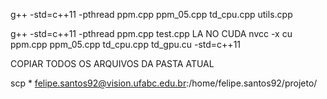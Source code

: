 g++ -std=c++11 -pthread ppm.cpp ppm_05.cpp td_cpu.cpp utils.cpp


g++ -std=c++11 -pthread ppm.cpp test.cpp
LA NO CUDA
nvcc -x cu ppm.cpp ppm_05.cpp td_cpu.cpp td_gpu.cu -std=c++11

COPIAR TODOS OS ARQUIVOS DA PASTA ATUAL

scp * felipe.santos92@vision.ufabc.edu.br:/home/felipe.santos92/projeto/
